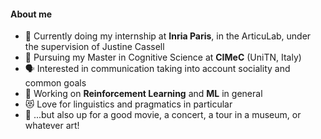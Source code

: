 #### About me
- 👅 Currently doing my internship at **Inria Paris**, in the ArticuLab, under the supervision of Justine Cassell
- 🔭 Pursuing my Master in Cognitive Science at **CIMeC** (UniTN, Italy)
- 🗣️ Interested in communication taking into account sociality and common goals
- 🤖 Working on **Reinforcement Learning** and **ML** in general
- 😻 Love for linguistics and pragmatics in particular
- 🎨 ...but also up for a good movie, a concert, a tour in a museum, or whatever art!
